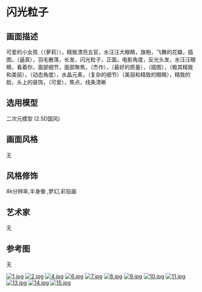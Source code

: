 # 闪光粒子
## 画面描述
可爱的小女孩（（萝莉）），精致漂亮五官，水汪汪大眼睛，旗袍，飞舞的花瓣，插图，（逼真），羽毛散落，长发，闪光粒子，正面，电影角度，反光头发，水汪汪眼睛，看着你，面部细节，面部聚焦，（杰作），（最好的质量），（插图），（极其精致和美丽），（动态角度），水晶元素，（复杂的细节）（美丽和精致的眼睛），精致的脸，头上的装饰，（可爱），焦点，线条清晰

## 选用模型
二次元模型 (2.5D国风)

## 画面风格
无

## 风格修饰
8k分辨率,半身像 ,梦幻,彩铅画

## 艺术家
无
## 参考图
无

[![1.jpg](https://i.postimg.cc/3NTPWGcx/1.jpg)](https://postimg.cc/XGs2zrWR)
[![2.jpg](https://i.postimg.cc/SQ16S42w/2.jpg)](https://postimg.cc/t7PZkLz5)
[![4.jpg](https://i.postimg.cc/054SgChv/4.jpg)](https://postimg.cc/SjWRCcy1)
[![6.jpg](https://i.postimg.cc/m2My8qkJ/6.jpg)](https://postimg.cc/6yWZQMdf)
[![7.jpg](https://i.postimg.cc/02qw2N5X/7.jpg)](https://postimg.cc/grNJgmZ3)
[![8.jpg](https://i.postimg.cc/x8GqbKjx/8.jpg)](https://postimg.cc/wRv9CRmL)
[![9.jpg](https://i.postimg.cc/s2t26nvH/9.jpg)](https://postimg.cc/94YVzYPy)
[![10.jpg](https://i.postimg.cc/85mVRwW6/10.jpg)](https://postimg.cc/WFzKjG5N)
[![11.jpg](https://i.postimg.cc/J42C5syP/11.jpg)](https://postimg.cc/jLP1sd47)
[![13.jpg](https://i.postimg.cc/Y2d5tvxM/13.jpg)](https://postimg.cc/dDTHBtXx)
[![14.jpg](https://i.postimg.cc/x1zhGtV1/14.jpg)](https://postimg.cc/75qKw1LF)
[![15.jpg](https://i.postimg.cc/prFt5ksz/15.jpg)](https://postimg.cc/CnS2WCTx)
